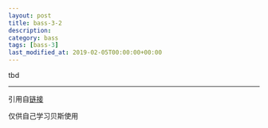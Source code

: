 ```yaml
---
layout: post
title: bass-3-2
description: 
category: bass
tags: [bass-3]
last_modified_at: 2019-02-05T00:00:00+00:00
---
```


tbd


<hr>

引用自[链接](https://www.youtube.com/playlist?list=PLImrzCNnL5Plu8Pk3LFTM1YVgg1UTRy2X)

仅供自己学习贝斯使用


